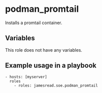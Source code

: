 # podman_promtail

Installs a promtail container.
## Variables
This role does not have any variables.


## Example usage in a playbook

```
- hosts: [myserver]
  roles
    - roles: jamesread.soe.podman_promtail
```
